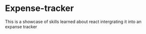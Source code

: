 # Expense-tracker
This is a showcase of skills learned about react intergrating it into an expanse tracker
